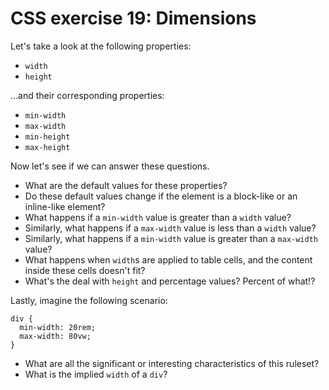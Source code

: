 # CSS exercise 19: Dimensions

Let's take a look at the following properties:

- `width`
- `height`

…and their corresponding properties:

- `min-width`
- `max-width`
- `min-height`
- `max-height`

Now let's see if we can answer these questions.

- What are the default values for these properties?
- Do these default values change if the element is a block-like or an inline-like element?
- What happens if a `min-width` value is greater than a `width` value?
- Similarly, what happens if a `max-width` value is less than a `width` value?
- Similarly, what happens if a `min-width` value is greater than a `max-width` value?
- What happens when `width`s are applied to table cells, and the content inside these cells doesn't fit?
- What's the deal with `height` and percentage values? Percent of what!?

Lastly, imagine the following scenario:

```
div {
  min-width: 20rem;
  max-width: 80vw;
}
```

- What are all the significant or interesting characteristics of this ruleset?
- What is the implied `width` of a `div`?

